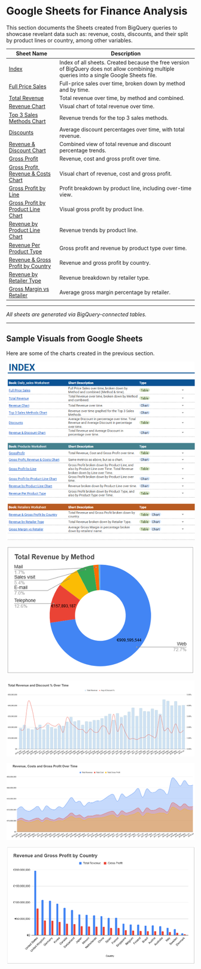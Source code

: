 # Google Sheets for Finance Analysis

This section documents the Sheets created from BigQuery queries to showcase revelant data such as: revenue, costs, discounts, and their split by product lines or country, among other variables.

| Sheet Name | Description |
|------------|-------------|
| [Index](https://docs.google.com/spreadsheets/d/1GiDFN_f_6JSeeUpENWCz33DkWQsgm-EPKKnOMKve5aE/edit?usp=sharing) | Index of all sheets. Created because the free version of BigQuery does not allow combining multiple queries into a single Google Sheets file. |
| [Full Price Sales](https://docs.google.com/spreadsheets/d/1TkvEkzNEnuQBYfv11IVpvG4SQ0FjAvQZR4-ZZBtvF60/edit?gid=1094126242#gid=1094126242) | Full-price sales over time, broken down by method and by time. |
| [Total Revenue](https://docs.google.com/spreadsheets/d/1TkvEkzNEnuQBYfv11IVpvG4SQ0FjAvQZR4-ZZBtvF60/edit?gid=1922689457#gid=1922689457) | Total revenue over time, by method and combined. |
| [Revenue Chart](https://docs.google.com/spreadsheets/d/1TkvEkzNEnuQBYfv11IVpvG4SQ0FjAvQZR4-ZZBtvF60/edit?gid=743099105#gid=743099105) | Visual chart of total revenue over time. |
| [Top 3 Sales Methods Chart](https://docs.google.com/spreadsheets/d/1TkvEkzNEnuQBYfv11IVpvG4SQ0FjAvQZR4-ZZBtvF60/edit?gid=236160172#gid=236160172) | Revenue trends for the top 3 sales methods. |
| [Discounts](https://docs.google.com/spreadsheets/d/1TkvEkzNEnuQBYfv11IVpvG4SQ0FjAvQZR4-ZZBtvF60/edit?gid=1497289071#gid=1497289071) | Average discount percentages over time, with total revenue. |
| [Revenue & Discount Chart](https://docs.google.com/spreadsheets/d/1TkvEkzNEnuQBYfv11IVpvG4SQ0FjAvQZR4-ZZBtvF60/edit?gid=1034787980#gid=1034787980) | Combined view of total revenue and discount percentage trends. |
| [Gross Profit](https://docs.google.com/spreadsheets/d/1mO4bshfjjHqsJFHhEgchALbagoQLxHtduFRdnufFjgU/edit?gid=629675178#gid=629675178) | Revenue, cost and gross profit over time. |
| [Gross Profit, Revenue & Costs Chart](https://docs.google.com/spreadsheets/d/1mO4bshfjjHqsJFHhEgchALbagoQLxHtduFRdnufFjgU/edit?gid=1696976705#gid=1696976705) | Visual chart of revenue, cost and gross profit. |
| [Gross Profit by Line](https://docs.google.com/spreadsheets/d/1mO4bshfjjHqsJFHhEgchALbagoQLxHtduFRdnufFjgU/edit?gid=689142126#gid=689142126) | Profit breakdown by product line, including over-time view. |
| [Gross Profit by Product Line Chart](https://docs.google.com/spreadsheets/d/1mO4bshfjjHqsJFHhEgchALbagoQLxHtduFRdnufFjgU/edit?gid=407046786#gid=407046786) | Visual gross profit by product line. |
| [Revenue by Product Line Chart](https://docs.google.com/spreadsheets/d/1mO4bshfjjHqsJFHhEgchALbagoQLxHtduFRdnufFjgU/edit?gid=1046374118#gid=1046374118) | Revenue trends by product line. |
| [Revenue Per Product Type](https://docs.google.com/spreadsheets/d/1mO4bshfjjHqsJFHhEgchALbagoQLxHtduFRdnufFjgU/edit?gid=2080776538#gid=2080776538) | Gross profit and revenue by product type over time. |
| [Revenue & Gross Profit by Country](https://docs.google.com/spreadsheets/d/16cMGthip5JEf1WnoljFyAeBYqk-ZvBBwHHIziOlKFos/edit?gid=118789266#gid=118789266) | Revenue and gross profit by country. |
| [Revenue by Retailer Type](https://docs.google.com/spreadsheets/d/16cMGthip5JEf1WnoljFyAeBYqk-ZvBBwHHIziOlKFos/edit?gid=2039211117#gid=2039211117) | Revenue breakdown by retailer type. |
| [Gross Margin vs Retailer](https://docs.google.com/spreadsheets/d/16cMGthip5JEf1WnoljFyAeBYqk-ZvBBwHHIziOlKFos/edit?gid=1628766048#gid=1628766048) | Average gross margin percentage by retailer. |

---

*All sheets are generated via BigQuery-connected tables.*

---

## Sample Visuals from Google Sheets

Here are some of the charts created in the previous section. 

![Index](screenshots/index.png)

![Total Revenue by Method](screenshots/total-revenue-by-method.png)

![Total Revenue and Discount Over Time](screenshots/total-revenue-and-discount-over-time.png)

![Revenue, Costs and Gross Profit Over Time](screenshots/revenue-costs-and-gross-profit-over-time.png)

![Revenue and Gross Profit by Country](screenshots/revenue-and-gross-profit-by-country.png)
